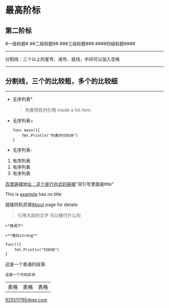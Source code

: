 最高阶标
======

第二阶标
------

#一级标题#
##二级标题##
###三级标题###
####四级标题####

***
分割线：三个以上的星号、减号、底线，中间可以加入空格
- - -
分割线，三个的比较粗，多个的比较细
---
---------------------

*	无序列表*

	>列表项目内引用
	>inside a list item
+	无序列表+

	```
	func main(){
		fmt.Println("列表内代码块")
	}
	```
-	无序列表-

1.	有序列表
2.	有序列表
3.	有序列表

[百度链接地址：这个是行内式的链接](http://www.baidu.com)"双引号里面是title"

This is [example](http://www.google.com.tw) has no title

链接同机资源[About](/资源目录/) page for details

>引用大段的文字
可以换行什么的

	>*强调下*

	>**类似strong**

```
func(){
	fmt.Println("代码块")
}
```

这是一个普通的段落:

	这是一个代码区块
	

<table>
	<tr>
		<td>表格</td>
		<td>表格</td>
		<td>表格</td>
	</tr>
</table>

<925511765@qq.com>